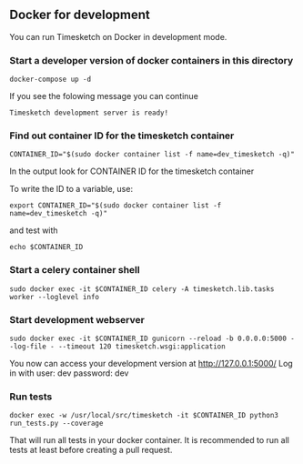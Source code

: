 ## Docker for development

You can run Timesketch on Docker in development mode.

### Start a developer version of docker containers in this directory

```
docker-compose up -d
```

If you see the folowing message you can continue

```
Timesketch development server is ready!
```

### Find out container ID for the timesketch container

```
CONTAINER_ID="$(sudo docker container list -f name=dev_timesketch -q)"
```
In the output look for CONTAINER ID for the timesketch container

To write the ID to a variable, use:
```
export CONTAINER_ID="$(sudo docker container list -f name=dev_timesketch -q)"
```
and test with
```
echo $CONTAINER_ID
```

### Start a celery container shell
```
sudo docker exec -it $CONTAINER_ID celery -A timesketch.lib.tasks worker --loglevel info
```

### Start development webserver

```
sudo docker exec -it $CONTAINER_ID gunicorn --reload -b 0.0.0.0:5000 --log-file - --timeout 120 timesketch.wsgi:application
```

You now can access your development version at http://127.0.0.1:5000/
Log in with user: dev password: dev

### Run tests

```
docker exec -w /usr/local/src/timesketch -it $CONTAINER_ID python3 run_tests.py --coverage
```

That will run all tests in your docker container. It is recommended to run all tests at least before creating a pull request.
